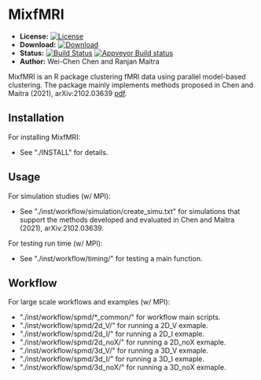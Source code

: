 # MixfMRI

* **License:** [![License](http://img.shields.io/badge/license-MPL%202-orange.svg?style=flat)](https://www.mozilla.org/MPL/2.0/)
* **Download:** [![Download](http://cranlogs.r-pkg.org/badges/MixfMRI)](https://cran.r-project.org/package=MixfMRI)
* **Status:** [![Build Status](https://travis-ci.org/snoweye/MixfMRI.png)](https://travis-ci.org/snoweye/MixfMRI) [![Appveyor Build status](https://ci.appveyor.com/api/projects/status/32r7s2skrgm9ubva?svg=true)](https://ci.appveyor.com/project/snoweye/MixfMRI)
* **Author:** Wei-Chen Chen and Ranjan Maitra


MixfMRI is an R package clustering fMRI data using parallel model-based
clustering. The package mainly implements methods proposed in
Chen and Maitra (2021), arXiv:2102.03639 [pdf](https://arxiv.org/pdf/2102.03639).

## Installation

For installing MixfMRI:
* See "./INSTALL" for details.

## Usage

For simulation studies (w/ MPI):
* See "./inst/workflow/simulation/create_simu.txt" for simulations
  that support the methods developed and evaluated
  in Chen and Maitra (2021), arXiv:2102.03639.

For testing run time (w/ MPI):
* See "./inst/workflow/timing/" for testing a main function.

## Workflow

For large scale workflows and examples (w/ MPI):
* "./inst/workflow/spmd/*_common/" for workflow main scripts.
* "./inst/workflow/spmd/2d_V/" for running a 2D_V exmaple.
* "./inst/workflow/spmd/2d_I/" for running a 2D_I exmaple.
* "./inst/workflow/spmd/2d_noX/" for running a 2D_noX exmaple.
* "./inst/workflow/spmd/3d_V/" for running a 3D_V exmaple.
* "./inst/workflow/spmd/3d_I/" for running a 3D_I exmaple.
* "./inst/workflow/spmd/3d_noX/" for running a 3D_noX exmaple.

